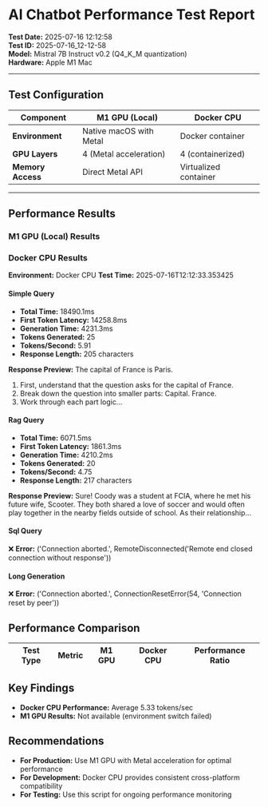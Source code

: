 # AI Chatbot Performance Test Report

**Test Date:** 2025-07-16 12:12:58  
**Test ID:** 2025-07-16_12-12-58  
**Model:** Mistral 7B Instruct v0.2 (Q4_K_M quantization)  
**Hardware:** Apple M1 Mac  

---

## Test Configuration

| **Component** | **M1 GPU (Local)** | **Docker CPU** |
|---------------|-------------------|----------------|
| **Environment** | Native macOS with Metal | Docker container |
| **GPU Layers** | 4 (Metal acceleration) | 4 (containerized) |
| **Memory Access** | Direct Metal API | Virtualized container |

---

## Performance Results

### M1 GPU (Local) Results


### Docker CPU Results

**Environment:** Docker CPU
**Test Time:** 2025-07-16T12:12:33.353425

#### Simple Query

- **Total Time:** 18490.1ms
- **First Token Latency:** 14258.8ms
- **Generation Time:** 4231.3ms
- **Tokens Generated:** 25
- **Tokens/Second:** 5.91
- **Response Length:** 205 characters

**Response Preview:**  The capital of France is Paris.

1. First, understand that the question asks for the capital of France.
2. Break down the question into smaller parts: Capital. France.
3. Work through each part logic...

#### Rag Query

- **Total Time:** 6071.5ms
- **First Token Latency:** 1861.3ms
- **Generation Time:** 4210.2ms
- **Tokens Generated:** 20
- **Tokens/Second:** 4.75
- **Response Length:** 217 characters

**Response Preview:**  Sure! Coody was a student at FCIA, where he met his future wife, Scooter. They both shared a love of soccer and would often play together in the nearby fields outside of school. As their relationship...

#### Sql Query

❌ **Error:** ('Connection aborted.', RemoteDisconnected('Remote end closed connection without response'))

#### Long Generation

❌ **Error:** ('Connection aborted.', ConnectionResetError(54, 'Connection reset by peer'))

## Performance Comparison

| **Test Type** | **Metric** | **M1 GPU** | **Docker CPU** | **Performance Ratio** |
|---------------|------------|------------|----------------|---------------------|
## Key Findings

- **Docker CPU Performance:** Average 5.33 tokens/sec
- **M1 GPU Results:** Not available (environment switch failed)

## Recommendations

- **For Production:** Use M1 GPU with Metal acceleration for optimal performance
- **For Development:** Docker CPU provides consistent cross-platform compatibility
- **For Testing:** Use this script for ongoing performance monitoring
